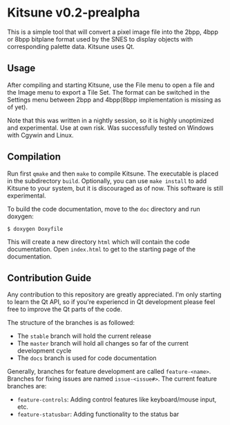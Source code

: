 # Kitsune v0.2-prealpha
This is a simple tool that will convert a pixel image file into
the 2bpp, 4bpp or 8bpp bitplane format used by the SNES to display objects with
corresponding palette data. Kitsune uses Qt.

## Usage
After compiling and starting Kitsune, use the File menu to open a file and
the Image menu to export a Tile Set. The format can be switched in the
Settings menu between 2bpp and 4bpp(8bpp implementation is missing as of
yet).

Note that this was written in a nightly session, so it is highly unoptimized
and experimental. Use at own risk. Was successfully tested on Windows with Cgywin
and Linux.

## Compilation
Run first `qmake` and then `make` to compile Kitsune. The executable is
placed in the subdirectory `build`. Optionally, you can use `make install` to
add Kitsune to your system, but it is discouraged as of now. This software is
still experimental.

To build the code documentation, move to the `doc` directory and run doxygen:
```
$ doxygen Doxyfile
```
This will create a new directory `html` which will contain the code documentation.
Open `index.html` to get to the starting page of the documentation.

## Contribution Guide
Any contribution to this repository are greatly appreciated. I'm only starting
to learn the Qt API, so if you're experiencd in Qt development please feel free
to improve the Qt parts of the code.

The structure of the branches is as followed:

* The `stable` branch will hold the current release
* The `master` branch will hold all changes so far of the current development cycle
* The `docs` branch is used for code documentation

Generally, branches for feature development are called `feature-<name>`. Branches
for fixing issues are named `issue-<issue#>`. The current feature branches are:

* `feature-controls`: Adding control features like keyboard/mouse input, etc.
* `feature-statusbar`: Adding functionality to the status bar

